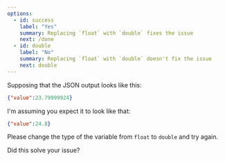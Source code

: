 ```yaml
---
options:
  - id: success
    label: "Yes"
    summary: Replacing `float` with `double` fixes the issue
    next: /done
  - id: double
    label: "No"
    summary: Replacing `float` with `double` doesn't fix the issue
    next: double
---
```


Supposing that the JSON output looks like this:

```json
{"value":23.79999924}
```

I'm assuming you expect it to look like that:

```json
{"value":24.8}
```

Please change the type of the variable from `float` to `double` and try again.

Did this solve your issue?